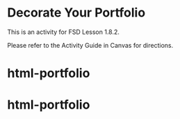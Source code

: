 # Decorate Your Portfolio

This is an activity for FSD Lesson 1.8.2.

Please refer to the Activity Guide in Canvas for directions.
# html-portfolio
# html-portfolio
